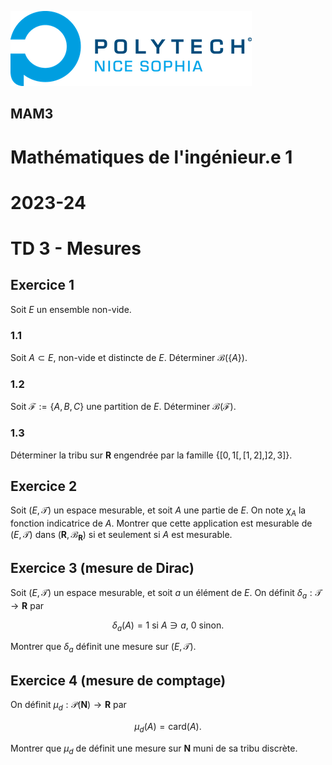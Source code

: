 ![PNS](https://raw.githubusercontent.com/pns-mam/mi1/master/logo-pns.png)
## MAM3
# Mathématiques de l'ingénieur.e 1
# 2023-24

# TD 3 - Mesures

## Exercice 1
Soit $E$ un ensemble non-vide.

### 1.1
Soit $A \subset E$, non-vide et distincte de $E$. Déterminer $\mathscr{B}(\lbrace A \rbrace)$.

### 1.2
Soit $\mathscr{F}:=\lbrace A,B,C \rbrace$ une partition de $E$. Déterminer $\mathscr{B}(\mathscr{F})$.

### 1.3
Déterminer la tribu sur $\mathbf{R}$ engendrée par la famille $\lbrace [0,1[,[1,2],]2,3] \rbrace$.

## Exercice 2
Soit $(E,\mathscr{T})$ un espace mesurable, et soit $A$ une partie de $E$. On note $\chi_A$ la fonction indicatrice de $A$. Montrer que cette application est mesurable de $(E,\mathscr{T})$ dans $(\mathbf{R},\mathscr{B}_{\mathbf{R}})$ si et seulement si $A$ est mesurable.

## Exercice 3 (mesure de Dirac)
Soit $(E,\mathscr{T})$ un espace mesurable, et soit $a$ un élément de $E$. On définit
$\delta_a : \mathscr{T} \to \mathbf{R}$ par

$$ \delta_a(A) = 1 \text{ si $A \ni a$, $0$ sinon.} $$

Montrer que $\delta_a$ définit une mesure sur
$(E,\mathscr{T})$.

## Exercice 4 (mesure de comptage)
On définit $\mu_d : \mathscr{P}(\mathbf{N}) \to \mathbf{R}$ par

$$ \mu_d(A) = \text{card}(A). $$

Montrer que $\mu_d$ de définit une mesure sur $\mathbf{N}$ muni de sa tribu discrète.